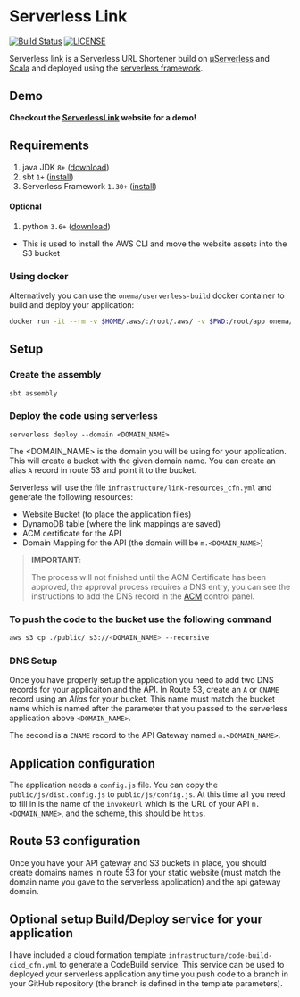 # Serverless Link
[![Build Status](https://codebuild.us-east-1.amazonaws.com/badges?uuid=eyJlbmNyeXB0ZWREYXRhIjoiSnM1S0JxcmlUSURBSEpXZEMrakdFdDJHT1JMenBBM2M4UDJhTFV4TC93OFZXaDZzSHJUM1ZQS09acUt5RkM2SzYwQkRqWGpoZmtpTjhyV09XSDR5K0RJPSIsIml2UGFyYW1ldGVyU3BlYyI6IkhYR2s5blQyOXQweFlCU0QiLCJtYXRlcmlhbFNldFNlcmlhbCI6MX0%3D&branch=master)](https://console.aws.amazon.com/codebuild/home?region=us-east-1#/projects/ServerlessLink/view)
[![LICENSE](https://img.shields.io/badge/license-Apache--2.0-blue.svg?longCache=true&style=flat-square)](LICENSE)

Serverless link is a Serverless URL Shortener build on [µServerless](https://github.com/onema/uServerless) and [Scala](https://www.scala-lang.org/)
and deployed using the [serverless framework](https://serverless.com).

## Demo
**Checkout the [ServerlessLink](http://serverless.link) website for a demo!**

## Requirements
1. java JDK `8+` ([download](https://www.java.com/en/download/))
1. sbt `1+` ([install](https://www.scala-sbt.org/1.0/docs/Setup.html))
1. Serverless Framework `1.30+` ([install](https://serverless.com/framework/docs/getting-started/))

#### Optional
1. python `3.6+` ([download](https://www.python.org/downloads/))
  * This is used to install the AWS CLI and move the website assets into the S3 bucket

### Using docker
Alternatively you can use the `onema/userverless-build` docker container to build and deploy your application:
```bash
docker run -it --rm -v $HOME/.aws/:/root/.aws/ -v $PWD:/root/app onema/userverless-build bash
```

## Setup
### Create the assembly

```bash
sbt assembly
```

### Deploy the code using serverless

```
serverless deploy --domain <DOMAIN_NAME>
```
The <DOMAIN_NAME> is the domain you will be using for your application. This will create a bucket with the given domain name. 
You can create an alias `A` record in route 53 and point it to the bucket.

Serverless will use the file `infrastructure/link-resources_cfn.yml` and generate the following resources:

* Website Bucket (to place the application files)
* DynamoDB table (where the link mappings are saved)
* ACM certificate for the API 
* Domain Mapping for the API (the domain will be `m.<DOMAIN_NAME>`)

> **IMPORTANT**:
> 
> The process will not finished until the ACM Certificate has been approved, the approval process requires a DNS entry, 
> you can see the instructions to add the DNS record in the [ACM](https://console.aws.amazon.com/acm/home?region=us-east-1#) control panel.  

### To push the code to the bucket use the following command

```bash
aws s3 cp ./public/ s3://<DOMAIN_NAME> --recursive
```

### DNS Setup
Once you have properly setup the application you need to add two DNS records for your applicaiton and the API.
In Route 53, create an `A` or `CNAME` record using an *Alias* for your bucket. This name must match the bucket name which 
is named after the parameter that you passed to the serverless application above `<DOMAIN_NAME>`.

The second is a `CNAME` record to the API Gateway named `m.<DOMAIN_NAME>`.


## Application configuration
The application needs a `config.js` file. You can copy the `public/js/dist.config.js` to `public/js/config.js`. At this time
all you need to fill in is the name of the `invokeUrl` which is the URL of your API `m.<DOMAIN_NAME>`, and the scheme, this should be `https`.

## Route 53 configuration 
Once you have your API gateway and S3 buckets in place, you should create domains names in route 53 for your static website 
(must match the domain name you gave to the serverless application) and  the api gateway domain.

## Optional setup Build/Deploy service for your application
I have included a cloud formation template `infrastructure/code-build-cicd_cfn.yml` to generate a CodeBuild service. 
This service can be used to deployed your serverless application  any time you push code to a branch in your GitHub repository 
(the branch is defined in the template parameters).
